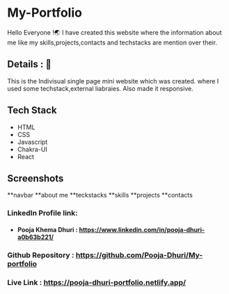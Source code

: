 


# My-Portfolio

Hello Everyone !🌏 I have created this website where the information about me like my skills,projects,contacts and techstacks are mention over their.


## Details : 🔭

This is the Indivisual single page mini website which was created. where I used some techstack,external liabraies. Also made it responsive.

## Tech Stack
- HTML
- CSS
- Javascript
- Chakra-UI
- React



## Screenshots

**navbar
**about me
**teckstacks
**skills
**projects
**contacts




### LinkedIn Profile link:
- #### Pooja Khema Dhuri : https://www.linkedin.com/in/pooja-dhuri-a0b63b221/


### Github Repository : https://github.com/Pooja-Dhuri/My-portfolio
### Live Link : https://pooja-dhuri-portfolio.netlify.app/



